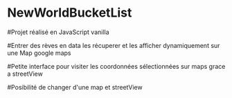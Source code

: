 # NewWorldBucketList

#Projet réalisé en JavaScript vanilla 

#Entrer des rèves en data les récuperer et les afficher dynamiquement sur une Map google maps

#Petite interface pour visiter les coordonnées sélectionnées sur maps grace a streetView

#Posibilité de changer d'une map et streetView
